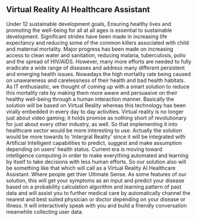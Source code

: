 ## Virtual Reality AI Healthcare Assistant

Under 12 sustainable development goals, Ensuring healthy lives and promoting the well-being for all at all ages is essential to sustainable development. Significant strides have been made in increasing life expectancy and reducing some of the common killers associated with child and maternal mortality. Major progress has been made on increasing access to clean water and sanitation, reducing malaria, tuberculosis, polio and the spread of HIV/AIDS. However, many more efforts are needed to fully eradicate a wide range of diseases and address many different persistent and emerging health issues. 
Nowadays the high mortality rate being caused on unawareness and carelessness of their health and bad health habitats. As IT enthusiastic, we thought of coming up with a smart solution to reduce this mortality rate by making them more aware and persuasive on their healthy well-being through a human interaction manner. Basically the solution will be based on Virtual Reality whereas this technology has been virally embedded in every day to day activities. Virtual reality is no longer just about video gaming; it holds promise as nothing short of revolutionary for just about every other industry, as well. So that implementing it into healthcare sector would be more interesting to use. Actually the solution would be more towards to 'Intergral Reality' since it will be integrated with Artificial Intelligent capabilities to predict, suggest and make assumption depending on users' health status. Current era is moving toward intelligence computing in order to make everything automated and learning by itself to take decisions with less human efforts. So our solution also will be something like that which will call as a Virtual Reality AI Healthcare Assistant. Where people get thier Ultimate Sense.
As some features of our solution, this will get your symptoms as an input and predict your disease based on a probability calculation algorithm and learning pattern of past data and will assist you to further medical care by automatically channel the nearest and best suited physician or doctor depending on your disease or illness. It will interactively speak with you and build a friendly conversation meanwhile collecting user data.
